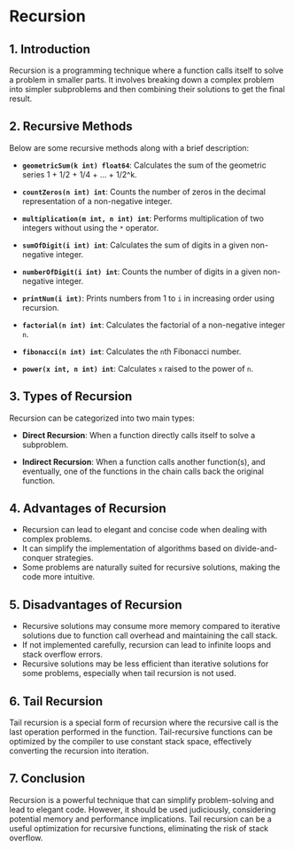 # Recursion

## 1. Introduction
Recursion is a programming technique where a function calls itself to solve a problem in smaller parts. It involves breaking down a complex problem into simpler subproblems and then combining their solutions to get the final result.

## 2. Recursive Methods
Below are some recursive methods along with a brief description:

- **`geometricSum(k int) float64`**: Calculates the sum of the geometric series 1 + 1/2 + 1/4 + ... + 1/2^k.

- **`countZeros(n int) int`**: Counts the number of zeros in the decimal representation of a non-negative integer.

- **`multiplication(m int, n int) int`**: Performs multiplication of two integers without using the `*` operator.

- **`sumOfDigit(i int) int`**: Calculates the sum of digits in a given non-negative integer.

- **`numberOfDigit(i int) int`**: Counts the number of digits in a given non-negative integer.

- **`printNum(i int)`**: Prints numbers from 1 to `i` in increasing order using recursion.

- **`factorial(n int) int`**: Calculates the factorial of a non-negative integer `n`.

- **`fibonacci(n int) int`**: Calculates the `n`th Fibonacci number.

- **`power(x int, n int) int`**: Calculates `x` raised to the power of `n`.

## 3. Types of Recursion
Recursion can be categorized into two main types:

- **Direct Recursion**: When a function directly calls itself to solve a subproblem.

- **Indirect Recursion**: When a function calls another function(s), and eventually, one of the functions in the chain calls back the original function.

## 4. Advantages of Recursion
- Recursion can lead to elegant and concise code when dealing with complex problems.
- It can simplify the implementation of algorithms based on divide-and-conquer strategies.
- Some problems are naturally suited for recursive solutions, making the code more intuitive.

## 5. Disadvantages of Recursion
- Recursive solutions may consume more memory compared to iterative solutions due to function call overhead and maintaining the call stack.
- If not implemented carefully, recursion can lead to infinite loops and stack overflow errors.
- Recursive solutions may be less efficient than iterative solutions for some problems, especially when tail recursion is not used.

## 6. Tail Recursion
Tail recursion is a special form of recursion where the recursive call is the last operation performed in the function. Tail-recursive functions can be optimized by the compiler to use constant stack space, effectively converting the recursion into iteration.

## 7. Conclusion
Recursion is a powerful technique that can simplify problem-solving and lead to elegant code. However, it should be used judiciously, considering potential memory and performance implications. Tail recursion can be a useful optimization for recursive functions, eliminating the risk of stack overflow.
